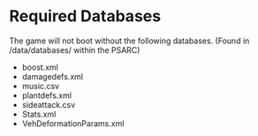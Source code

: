 # Required Databases
The game will not boot without the following databases. (Found in /data/databases/ within the PSARC)
- boost.xml
- damagedefs.xml
- music.csv
- plantdefs.xml
- sideattack.csv
- Stats.xml
- VehDeformationParams.xml

